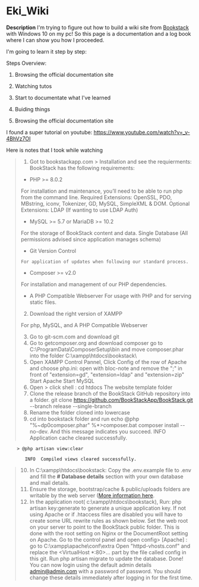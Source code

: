 # Eki_Wiki
**Description**
I'm trying to figure out how to build a wiki site from [Bookstack](https://www.bookstackapp.com/) with Windows 10 on my pc!
So this page is a documentation and a log book where I can show you how I proceeded.

I'm going to learn it step by step:

Steps Overview:
1. Browsing the official documentation site
2. Watching tutos
3. Start to documentate what I've learned
4. Buiding things

1. Browsing the official documentation site


I found a super tutorial on youtube:
https://www.youtube.com/watch?v=_v-4BhVz7OI

Here is notes that I took while watching

> 1. Got to bookstackapp.com > Installation and see the requierments:
> BookStack has the following requirements:
>
>   - PHP >= 8.0.2
>   
>   For installation and maintenance, you’ll need to be able to run php from the command line.
>   Required Extensions: OpenSSL, PDO, MBstring, iconv, Tokenizer, GD, MySQL, SimpleXML & DOM.
>   Optional Extensions: LDAP (If wanting to use LDAP Auth)
>      
>    - MySQL >= 5.7 or MariaDB >= 10.2
>    
>   For the storage of BookStack content and data.
>   Single Database (All permissions advised since application manages schema)
>      
>    - Git Version Control
>    
>     For application of updates when following our standard process.
>      
>    - Composer >= v2.0
>    
>    For installation and management of our PHP dependencies.
>    
>    - A PHP Compatible Webserver
>    For usage with PHP and for serving static files.
>    
> 2. Download the right version of XAMPP 
> 
> For php, MySQL,  and A PHP Compatible Webserver
> 
> 3. Go to git-scm.com and download git
> 4. Go to getcomposer.org and download composer
>    go to C:\ProgramData\ComposerSetup\bin and move composer.phar into the folder C:\xampp\htdocs\bookstack\
> 5. Open XAMPP Control Pannel,
>   Click Config of the row of Apache and choose php.ini: open with bloc-note and remove the ";" in front of "extension=gd", "extension=ldap" and "extension=zip"
>   Start Apache
>   Start MySQL 
> 6. Open > click shell :
>   cd htdocs
> The website template folder
> 7. Clone the release branch of the BookStack GitHub repository into a folder.
    git clone https://github.com/BookStackApp/BookStack.git --branch release --single-branch
> 8. Rename the folder cloned into lowercase
> 9. cd into bookstack folder and run 
>       echo @php "%~dp0composer.phar" %*>composer.bat
>       composer install --no-dev.
And this message indicates you succeed.
           INFO  Application cache cleared successfully.

        > @php artisan view:clear

           INFO  Compiled views cleared successfully.
> 10. In C:\xampp\htdocs\bookstack: Copy the .env.example file to .env and fill the **# Database details** section with your own database and mail details.
> 11. Ensure the storage, bootstrap/cache & public/uploads folders are writable by the web server ([More information here](https://www.bookstackapp.com/docs/admin/filesystem-permissions/).
> 11. In the application root( c:\xampp\htdocs\bookstack), Run:
>      php artisan key:generate
> to generate a unique application key.
> If not using Apache or if .htaccess files are disabled you will have to create some URL rewrite rules as shown below.
> Set the web root on your server to point to the BookStack public folder. This is done with the root setting on Nginx or the DocumentRoot setting on Apache.
> Go to the control panel and open config> <browse>[Apache] : go to C:\xampp\apache\conf\extra
> Open "httpd-vhosts.conf" and replace the <VirtualHost *:80>...</VirtualHost> part by the file called config in this git.
> Run php artisan migrate to update the database.
> Done! You can now login using the default admin details admin@admin.com with a password of password. You should change these details immediately after logging in for the first time.
> 


